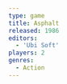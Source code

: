 ```yaml
---
type: game
title: Asphalt
released: 1986
editors: 
  - 'Ubi Soft'
players: 2
genres:
  - Action
---
```

